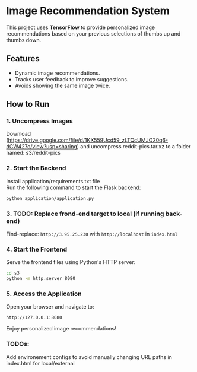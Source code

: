 # Image Recommendation System

This project uses **TensorFlow** to provide personalized image recommendations based on your previous selections of thumbs up and thumbs down.

## Features
- Dynamic image recommendations.
- Tracks user feedback to improve suggestions.
- Avoids showing the same image twice.

## How to Run

### 1. Uncompress Images
Download (https://drive.google.com/file/d/1KX559Ucd59_zLTQcUMJO20q6-dCW427o/view?usp=sharing) and uncompress reddit-pics.tar.xz to a folder named: s3/reddit-pics

### 2. Start the Backend
Install application/requirements.txt file  
Run the following command to start the Flask backend:
```bash
python application/application.py
```

### 3. TODO: Replace frond-end target to local (if running back-end)
Find-replace: `http://3.95.25.230` with `http://localhost` in `index.html`

### 4. Start the Frontend
Serve the frontend files using Python's HTTP server:
```bash
cd s3
python -m http.server 8080
```

### 5. Access the Application

Open your browser and navigate to:
```
http://127.0.0.1:8080
```

Enjoy personalized image recommendations!

### TODOs: 
Add environement configs to avoid manually changing URL paths in index.html for local/external
